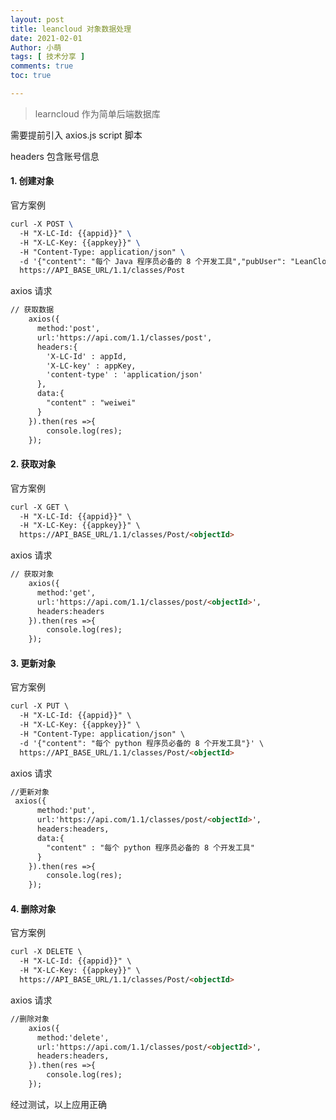 ```yaml
---
layout: post
title: leancloud 对象数据处理
date: 2021-02-01
Author: 小萌 
tags: [ 技术分享 ]
comments: true
toc: true

---
```


> learncloud 作为简单后端数据库

需要提前引入  axios.js  script 脚本

headers 包含账号信息

#### 1. 创建对象

   官方案例

   ```tex
   curl -X POST \
     -H "X-LC-Id: {{appid}}" \
     -H "X-LC-Key: {{appkey}}" \
     -H "Content-Type: application/json" \
     -d '{"content": "每个 Java 程序员必备的 8 个开发工具","pubUser": "LeanCloud官方客服","pubTimestamp": 1435541999}' \
     https://API_BASE_URL/1.1/classes/Post
   ```

   axios 请求

   ```html
   // 获取数据
       axios({
         method:'post',
         url:'https://api.com/1.1/classes/post',
         headers:{
           'X-LC-Id' : appId,
           'X-LC-key' : appKey,
           'content-type' : 'application/json'
         },
         data:{
           "content" : "weiwei"
         }
       }).then(res =>{
           console.log(res);
       });
   ```

#### 2. 获取对象

   官方案例

   ```html
   curl -X GET \
     -H "X-LC-Id: {{appid}}" \
     -H "X-LC-Key: {{appkey}}" \
     https://API_BASE_URL/1.1/classes/Post/<objectId>
   ```

   axios 请求

   ```html
   // 获取对象
       axios({
         method:'get',
         url:'https://api.com/1.1/classes/post/<objectId>',
         headers:headers
       }).then(res =>{
           console.log(res);
       });
   ```

#### 3. 更新对象

   官方案例

   ```html
   curl -X PUT \
     -H "X-LC-Id: {{appid}}" \
     -H "X-LC-Key: {{appkey}}" \
     -H "Content-Type: application/json" \
     -d '{"content": "每个 python 程序员必备的 8 个开发工具"}' \
     https://API_BASE_URL/1.1/classes/Post/<objectId>
   ```

   axios 请求

   ```html
   //更新对象
   	axios({
         method:'put',
         url:'https://api.com/1.1/classes/post/<objectId>',
         headers:headers,
         data:{
           "content" : "每个 python 程序员必备的 8 个开发工具"
         }
       }).then(res =>{
           console.log(res);
       });
   ```

#### 4. 删除对象

   官方案例

   ```html
   curl -X DELETE \
     -H "X-LC-Id: {{appid}}" \
     -H "X-LC-Key: {{appkey}}" \
     https://API_BASE_URL/1.1/classes/Post/<objectId>
   ```

   axios 请求

   ```html
   //删除对象
       axios({
         method:'delete',
         url:'https://api.com/1.1/classes/post/<objectId>',
         headers:headers,
       }).then(res =>{
           console.log(res);
       });
   ```

经过测试，以上应用正确